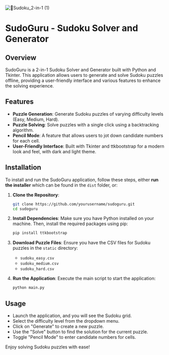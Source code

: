 ![🔢Sudoku_2-in-1 (1)](https://github.com/user-attachments/assets/c1684da3-e752-4338-b8bc-7a862dec6f06)

# SudoGuru - Sudoku Solver and Generator

## Overview

SudoGuru is a 2-in-1 Sudoku Solver and Generator built with Python and Tkinter. This application allows users to generate and solve Sudoku puzzles offline, providing a user-friendly interface and various features to enhance the solving experience.

## Features

- **Puzzle Generation**: Generate Sudoku puzzles of varying difficulty levels (Easy, Medium, Hard).
- **Puzzle Solving**: Solve puzzles with a single click using a backtracking algorithm.
- **Pencil Mode**: A feature that allows users to jot down candidate numbers for each cell.
- **User-Friendly Interface**: Built with Tkinter and ttkbootstrap for a modern look and feel, with dark and light theme.

## Installation

To install and run the SudoGuru application, follow these steps, either **run the installer** which can be found in the `dist` folder, or:

1. **Clone the Repository**:
   ```bash
   git clone https://github.com/yourusername/sudoguru.git
   cd sudoguru
   ```

2. **Install Dependencies**:
   Make sure you have Python installed on your machine. Then, install the required packages using pip:
   ```bash
   pip install ttkbootstrap
   ```

3. **Download Puzzle Files**:
   Ensure you have the CSV files for Sudoku puzzles in the `static` directory:
   - `sudoku_easy.csv`
   - `sudoku_medium.csv`
   - `sudoku_hard.csv`

4. **Run the Application**:
   Execute the main script to start the application:
   ```bash
   python main.py
   ```

## Usage

- Launch the application, and you will see the Sudoku grid.
- Select the difficulty level from the dropdown menu.
- Click on "Generate" to create a new puzzle.
- Use the "Solve" button to find the solution for the current puzzle.
- Toggle "Pencil Mode" to enter candidate numbers for cells.


Enjoy solving Sudoku puzzles with ease!
